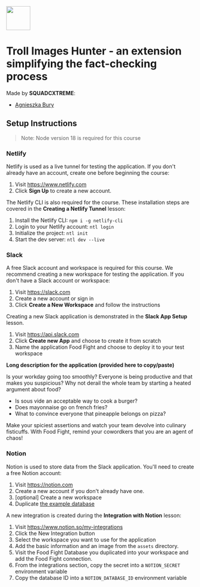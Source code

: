 <img src="src/assets/img/troll128.png" width="64"/>

# Troll Images Hunter - an extension simplifying the fact-checking process

Made by **SQUADCXTREME**:

- [Agnieszka Bury](https://github.com/angbury)

## Setup Instructions

> Note: Node version 18 is required for this course

### Netlify

Netlify is used as a live tunnel for testing the application. If you don't already have an account, create one before beginning the course:

1. Visit https://www.netlify.com
2. Click **Sign Up** to create a new account.

The Netlify CLI is also required for the course. These installation steps are covered in the **Creating a Netlify Tunnel** lesson:

1. Install the Netlify CLI: `npm i -g netlify-cli`
2. Login to your Netlify account: `ntl login`
3. Initialize the project: `ntl init`
4. Start the dev server: `ntl dev --live`

### Slack

A free Slack account and workspace is required for this course. We recommend creating a new workspace for testing the application. If you don't have a Slack account or workspace:

1. Visit https://slack.com
2. Create a new account or sign in
3. Click **Create a New Workspace** and follow the instructions

Creating a new Slack application is demonstrated in the **Slack App Setup** lesson.

1. Visit https://api.slack.com
2. Click **Create new App** and choose to create it from scratch
3. Name the application Food Fight and choose to deploy it to your test workspace

**Long description for the application (provided here to copy/paste)**

Is your workday going too smoothly? Everyone is being productive and that makes you suspicious? Why not derail the whole team by starting a heated argument about food?

- Is sous vide an acceptable way to cook a burger?
- Does mayonnaise go on french fries?
- Wnat to convince everyone that pineapple belongs on pizza?

Make your spiciest assertions and watch your team devolve into culinary fisticuffs. With Food Fight, remind your cowordkers that you are an agent of chaos!

### Notion

Notion is used to store data from the Slack application. You'll need to create a free Notion account:

1. Visit https://notion.com
2. Create a new account if you don't already have one.
3. [optional] Create a new workspace
4. Duplicate [the example database](https://frontendmasters-chatops.notion.site/7818ece038cc43129307fd41e91fd9c8)

A new integration is created during the **Integration with Notion** lesson:

1. Visit https://www.notion.so/my-integrations
2. Click the New Integration button
3. Select the workspace you want to use for the application
4. Add the basic information and an image from the `assets` directory.
5. Visit the Food Fight Database you duplicated into your workspace and add the Food Fight connection.
6. From the integrations section, copy the secret into a `NOTION_SECRET` environment variable
7. Copy the database ID into a `NOTION_DATABASE_ID` environment variable